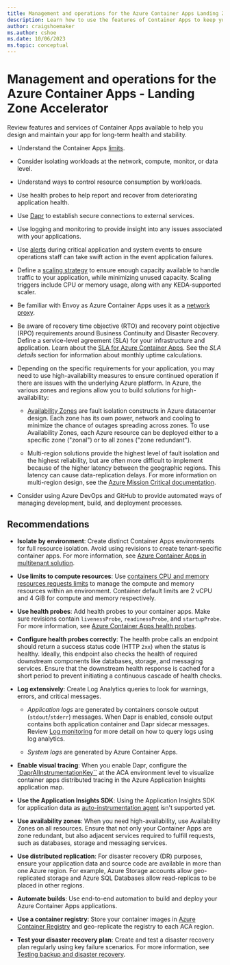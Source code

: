 ```yaml
---
title: Management and operations for the Azure Container Apps Landing Zone Accelerator
description: Learn how to use the features of Container Apps to keep your apps stable and error free.
author: craigshoemaker
ms.author: cshoe
ms.date: 10/06/2023
ms.topic: conceptual
---
```


# Management and operations for the Azure Container Apps - Landing Zone Accelerator

Review features and services of Container Apps available to help you design and maintain your app for long-term health and stability.

- Understand the Container Apps [limits](/azure/container-apps/quotas).

- Consider isolating workloads at the network, compute, monitor, or data level.

- Understand ways to control resource consumption by workloads.

- Use health probes to help report and recover from deteriorating application health.

- Use [Dapr](/azure/container-apps/dapr-overview?tabs=bicep1%2Cyaml) to establish secure connections to external services.

- Use logging and monitoring to provide insight into any issues associated with your applications.

- Use [alerts](/azure/container-apps/log-monitoring?tabs=bash) during critical application and system events to ensure operations staff can take swift action in the event application failures.

- Define a [scaling strategy](/azure/container-apps/scale-app?pivots=azure-cli) to ensure enough capacity available to handle traffic to your application, while minimizing unused capacity. Scaling triggers include CPU or memory usage, along with any KEDA-supported scaler.

- Be familiar with Envoy as Azure Container Apps uses it as a [network proxy](/azure/container-apps/network-proxy).

- Be aware of recovery time objective (RTO) and recovery point objective (RPO) requirements around Business Continuity and Disaster Recovery. Define a service-level agreement (SLA) for your infrastructure and application. Learn about the [SLA for Azure Container Apps](https://azure.microsoft.com/support/legal/sla/container-apps/v1_0/). See the *SLA details* section for information about monthly uptime calculations.

- Depending on the specific requirements for your application, you may need to use high-availability measures to ensure continued operation if there are issues with the underlying Azure platform. In Azure, the various zones and regions allow you to build solutions for high-availability:

  - [Availability Zones](/azure/container-apps/disaster-recovery) are fault isolation constructs in Azure datacenter design. Each zone has its own power, network and cooling to minimize the chance of outages spreading across zones. To use Availability Zones, each Azure resource can be deployed either to a specific zone ("zonal") or to all zones ("zone redundant").

  - Multi-region solutions provide the highest level of fault isolation and the highest reliability, but are often more difficult to implement because of the higher latency between the geographic regions. This latency can cause data-replication delays. For more information on multi-region design, see the [Azure Mission Critical documentation](/azure/architecture/framework/mission-critical/mission-critical-application-design).

- Consider using Azure DevOps and GitHub to provide automated ways of managing development, build, and deployment processes.

## Recommendations

- **Isolate by environment**: Create distinct Container Apps environments for full resource isolation. Avoid using revisions to create tenant-specific container apps. For more information, see [Azure Container Apps in multitenant solution](/azure/architecture/guide/multitenant/service/container-apps).

- **Use limits to compute resources**: Use [containers CPU and memory resources requests limits](/azure/container-apps/containers) to manage the compute and memory resources within an environment. Container default limits are 2 vCPU and 4 GiB for compute and memory respectively.

- **Use health probes**: Add health probes to your container apps. Make sure revisions contain `livenessProbe`, `readinessProbe`, and `startupProbe`. For more information, see [Azure Container Apps health probes](/azure/container-apps/health-probes?tabs=arm-template).

- **Configure health probes correctly**: The health probe calls an endpoint should return a success status code (HTTP `2xx`) when the status is healthy. Ideally, this endpoint also checks the health of required downstream components like databases, storage, and messaging services. Ensure that the downstream health response is cached for a short period to prevent initiating a continuous cascade of health checks.

- **Log extensively**: Create Log Analytics queries to look for warnings, errors, and critical messages.

  - *Application logs* are generated by containers console output (`stdout`/`stderr`) messages. When Dapr is enabled, console output contains both application container and Dapr sidecar messages. Review [Log monitoring](/azure/container-apps/log-monitoring?tabs=bash) for more detail on how to query logs using log analytics.

  - *System logs* are generated by Azure Container Apps.

- **Enable visual tracing**: When you enable Dapr, configure the [`DaprAIInstrumentationKey``](/azure/container-apps/environment) at the ACA environment level to visualize container apps distributed tracing in the Azure Application Insights application map.

- **Use the Application Insights SDK**: Using the Application Insights SDK for application data as [auto-instrumentation agent](/azure/container-apps/observability) isn't supported yet.

- **Use availability zones**: When you need high-availability, use Availability Zones on all resources. Ensure that not only your Container Apps are zone redundant, but also adjacent services required to fulfill requests, such as databases, storage and messaging services.

- **Use distributed replication**: For disaster recovery (DR) purposes, ensure your application data and source code are available in more than one Azure region. For example, Azure Storage accounts allow geo-replicated storage and Azure SQL Databases allow read-replicas to be placed in other regions.

- **Automate builds**: Use end-to-end automation to build and deploy your Azure Container Apps applications.

- **Use a container registry**: Store your container images in [Azure Container Registry](/azure/container-registry/container-registry-geo-replication) and geo-replicate the registry to each ACA region.

- **Test your disaster recovery plan**: Create and test a disaster recovery plan regularly using key failure scenarios. For more information, see [Testing backup and disaster recovery](/azure/architecture/framework/resiliency/backup-and-recovery).

